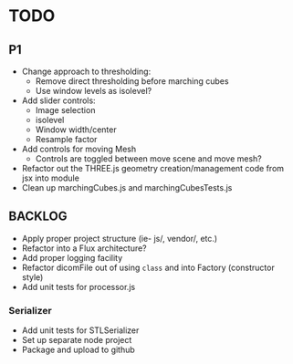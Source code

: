 # TODO

## P1
- Change approach to thresholding:
	- Remove direct thresholding before marching cubes
	- Use window levels as isolevel?
- Add slider controls:
	- Image selection
	- isolevel
	- Window width/center
	- Resample factor
- Add controls for moving Mesh
	- Controls are toggled between move scene and move mesh?
- Refactor out the THREE.js geometry creation/management code from jsx into module
- Clean up marchingCubes.js and marchingCubesTests.js

## BACKLOG
- Apply proper project structure (ie- js/, vendor/, etc.)
- Refactor into a Flux architecture?
- Add proper logging facility
- Refactor dicomFile out of using `class` and into Factory (constructor style)
- Add unit tests for processor.js

### Serializer
- Add unit tests for STLSerializer
- Set up separate node project
- Package and upload to github
